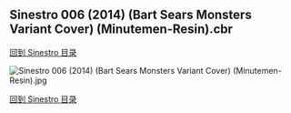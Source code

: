 ## Sinestro 006 (2014) (Bart Sears Monsters Variant Cover) (Minutemen-Resin).cbr


[回到 Sinestro 目录](https://github.com/alicewish/markdown/blob/master/series/Sinestro.md)


![Sinestro 006 (2014) (Bart Sears Monsters Variant Cover) (Minutemen-Resin).jpg](https://wx1.sinaimg.cn/large/6a9fdecagy1fq7nyz2bb6j21kw2ey7wi.jpg)

[回到 Sinestro 目录](https://github.com/alicewish/markdown/blob/master/series/Sinestro.md)

